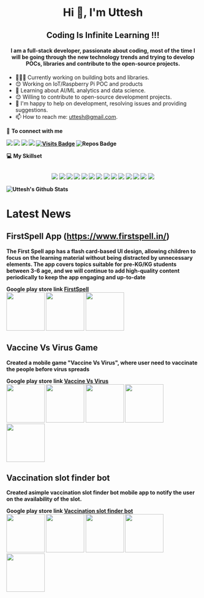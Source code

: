 <h1 align="center"> Hi 👋, I'm Uttesh</h1>

<h2 align="center"> Coding Is Infinite Learning !!!</h2>
<h4 align="center">I am a full-stack developer, passionate about coding, most of the time I will be going through the new technology trends and trying to develop POCs, libraries and contribute to the open-source projects.</h4>

- 👨🏽‍💻 Currently working on building bots and libraries.
- 😊 Working on IoT/Raspberry Pi POC and products
- 🤝 Learning about AI/ML analytics and data science.
- 😊 Willing to contribute to open-source development projects.
- 💬 I'm happy to help on development, resolving issues and providing suggestions.
- 📫 How to reach me: uttesh@gmail.com.


<summary>🤝 <b>To connect with me<b></summary>

<p align = "center">

[<img src="https://img.shields.io/badge/twitter-%231DA1F2.svg?&style=for-the-badge&logo=twitter&logoColor=white" />](https://twitter.com/uttesh) 
[<img src="https://img.shields.io/badge/medium-%2312100E.svg?&style=for-the-badge&logo=medium&logoColor=white" />](https://medium.com/@uttesh)
[<img src ="https://img.shields.io/badge/portfolio-web-%23.svg?&style=for-the-badge&logo=&logoColor=white%22">](https://uttesh.com/)
[<img src="https://img.shields.io/badge/linkedin-%230077B5.svg?&style=for-the-badge&logo=linkedin&logoColor=white" />](https://www.linkedin.com/in/uttesh/)
[![Visits Badge](https://badges.pufler.dev/visits/uttesh/uttesh?style=for-the-badge&color=blue)](https://github.com/uttesh/uttesh)
![Repos Badge](https://badges.pufler.dev/repos/uttesh?style=for-the-badge&color=red)
</p>

<summary>💻 <b>My Skillset</b></summary>
</br>
<p align = "center">
<img src="https://img.shields.io/badge/java%20-%2314354C.svg?&style=for-the-badge&logo=java&logoColor=white"/>  <img src="https://img.shields.io/badge/spring%20-%2300599C.svg?&style=for-the-badge&logo=spring&logoColor=white"/>  <img src="https://img.shields.io/badge/docker%20-%2314354C.svg?&style=for-the-badge&logo=docker&logoColor=white"/> <img src="https://img.shields.io/badge/angular%20-%2314354C.svg?&style=for-the-badge&logo=angular&logoColor=white"/> <img src="https://img.shields.io/badge/react%20-%2314354C.svg?&style=for-the-badge&logo=react&logoColor=white"/>
<img src="https://img.shields.io/badge/markdown-%23000000.svg?&style=for-the-badge&logo=markdown&logoColor=white"/> 
<img src="https://img.shields.io/badge/python-%23000000.svg?&style=for-the-badge&logo=python&logoColor=white"/> 
<img src="https://img.shields.io/badge/fastapi%20-%23000.svg?&style=for-the-badge&logo=fastapi&logoColor=white"/> 
  
<img src="https://img.shields.io/badge/javascript%20-%23F05033.svg?&style=for-the-badge&logo=javascript&logoColor=white"/> 
<img src="https://img.shields.io/badge/nodejs%20-%23F05033.svg?&style=for-the-badge&logo=nodejs&logoColor=white"/>
<img src="https://img.shields.io/badge/nestjs%20-%23F05033.svg?&style=for-the-badge&logo=nestjs&logoColor=white"/> 

<img src="https://img.shields.io/badge/git%20-%23F05033.svg?&style=for-the-badge&logo=git&logoColor=white"/> 
<img src="https://img.shields.io/badge/AWS%20-%23FF9900.svg?&style=for-the-badge&logo=amazon-aws&logoColor=white"/> 
<img src="https://img.shields.io/badge/heroku%20-%23430098.svg?&style=for-the-badge&logo=heroku&logoColor=white"/> 
</p>

![Uttesh's Github Stats](https://github-readme-stats.vercel.app/api?username=uttesh&show_icons=true&theme=highcontrast&count_private=true&show_icons=true)

<!--
**uttesh/uttesh** is a ✨ _special_ ✨ repository because its `README.md` (this file) appears on your GitHub profile.

Here are some ideas to get you started:

- 🔭 I’m currently working on ...
- 🌱 I’m currently learning ...
- 👯 I’m looking to collaborate on ...
- 🤔 I’m looking for help with ...
- 💬 Ask me about ...
- 📫 How to reach me: ...
- 😄 Pronouns: ...
- ⚡ Fun fact: ...
-->
  # Latest News
  
  ## FirstSpell App (https://www.firstspell.in/)
  <p> The First Spell app has a flash card-based UI design, allowing children to focus on the learning material without being distracted by unnecessary elements. The app covers topics suitable for pre-KG/KG students between 3-6 age, and we will continue to add high-quality content periodically to keep the app engaging and up-to-date</p>
  Google play store link <a href="https://play.google.com/store/apps/details?id=in.first.spell" target="_blank">FirstSpell</a>
  <div>
  <img height="100px" width="100px" src="https://www.firstspell.in/assets/img/loading.gif"/>
  <img height="100px" width="100px"  src="https://play-lh.googleusercontent.com/0ktJjQFg21mXpNCmlwpw36kk5NroDBFd4Wab5lTzyynJ6GZsXiFhnQOGldzDuAF5upU=w526-h296-rw"/>
  <img height="100px" width="100px"   src="https://play-lh.googleusercontent.com/ISG77hE-_XD8UZCgeTx_S0fZr3NtJWmrDWSCaXylUanmfxpbI3zfG-2L4bm-HrQHMak=w526-h296-rw" />
  </div>
  
  ## Vaccine Vs Virus Game
  <p> Created a mobile game "Vaccine Vs Virus", where user need to vaccinate the people before virus spreads</p>
  Google play store link <a href="https://play.google.com/store/apps/details?id=com.uttesh.vaccine_vs_virus" target="_blank">Vaccine Vs Virus</a>
  <div>
  <img height="100px" width="100px" src="https://play-lh.googleusercontent.com/caTymNNrOyhE_GYFJ0aEnb-gIVD-QiqKQkhwHrFU9Ij7XFrggyyjUE-0W8PNDOrN5KDg=s180-rw"/>
  <img height="100px" width="100px"  src="https://play-lh.googleusercontent.com/H7M6DYvQE7ms-TIZ_qcF0VFFmI8mDdgopL2wti7tSX9BSQyJVw5U3fpqahUtBheMv2k=w720-h310-rw"/>
  <img height="100px" width="100px"  src="https://play-lh.googleusercontent.com/hrdmQHNmqm2xXrVQJSxg9NS9ZdW7TZoU5vR3aV1bn_fTeUUFSrepm1Jyhi3I1bAY38xG=w720-h310-rw"/>
  <img height="100px" width="100px"  src="https://play-lh.googleusercontent.com/gFjyH-1ugUCgnzQBk7Zlh0DdTzGhh43lFBR2G4bGYiKukZVlu0Eg4l-1W6C6JlKx_Q=w720-h310-rw"/>
  <img height="100px" width="100px"  src="https://play-lh.googleusercontent.com/KabQjB4o6XxiMZGaxuMZUXmg5VBM8shIepdG9fpamNueVt9DHd-WALxhOQWKUVeDtx0=w720-h310-rw"/>
  </div>
  
  ## Vaccination slot finder bot
  <p> Created asimple vaccination slot finder bot mobile app to notify the user on the availability of the slot.</p>
  Google play store link <a href="https://play.google.com/store/apps/details?id=com.uttesh.vsbot" target="_blank">Vaccination slot finder bot</a>
  <div>
  <img height="100px" width="100px" src="https://play-lh.googleusercontent.com/3q96XwaPhpTmqSdTK2BMSxQGFb8j_ZPgxOAG2olH22e2mcYqQSPMzNnmIKGWJZf5FDwR=w720-h310-rw"/>
  <img height="100px" width="100px"  src="https://play-lh.googleusercontent.com/HErP0jI6QqeQORn9a6IfKFpJzLtS0tCet6Krm92RFYESmsgDT8UuZNbQO0Y1cvmOoBc=w1536-h722-rw"/>
  <img height="100px" width="100px"  src="https://play-lh.googleusercontent.com/HErP0jI6QqeQORn9a6IfKFpJzLtS0tCet6Krm92RFYESmsgDT8UuZNbQO0Y1cvmOoBc=w1536-h722-rw"/>
  <img height="100px" width="100px"  src="https://play-lh.googleusercontent.com/HErP0jI6QqeQORn9a6IfKFpJzLtS0tCet6Krm92RFYESmsgDT8UuZNbQO0Y1cvmOoBc=w1536-h722-rw"/>
  <img height="100px" width="100px"  src="https://play-lh.googleusercontent.com/qdjSXSCqzcPI31nL_Fyzlgp-1P31robO3dKBmegP6YRUTvWqZE--GUl3mA60_pB5pm8=w1536-h722-rw"/>
  </div>
  
